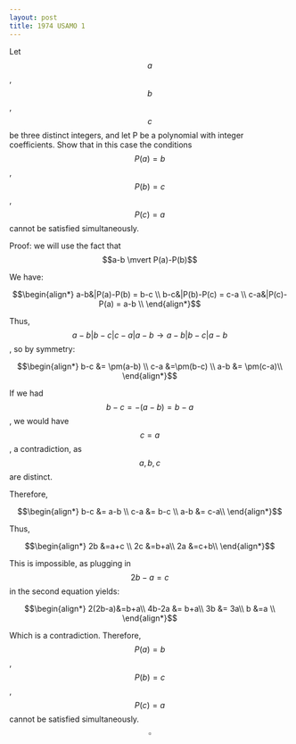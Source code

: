 ```yaml
---
layout: post
title: 1974 USAMO 1
---
```

Let $$a$$, $$b$$, $$c$$ be three distinct integers, and let P be a polynomial with integer
coefficients. Show that in this case the conditions $$P(a) = b$$, $$P(b) = c$$, $$P(c) = a$$ cannot be satisfied simultaneously.

Proof: we will use the fact that $$a-b \mvert P(a)-P(b)$$

We have:

$$\begin{align*}
a-b&|P(a)-P(b) = b-c \\
b-c&|P(b)-P(c) = c-a \\
c-a&|P(c)-P(a) = a-b \\
\end{align*}$$


Thus, $$a-b|b-c|c-a|a-b \rightarrow a-b|b-c|a-b$$,
so by symmetry:

$$\begin{align*}
b-c  &= \pm(a-b) \\
c-a &=\pm(b-c) \\
a-b &= \pm(c-a)\\
\end{align*}$$

If we had $$b-c=-(a-b)=b-a$$, we would have $$c=a$$, a contradiction, as $$a,b,c$$ are distinct.

Therefore,

$$\begin{align*}
b-c  &= a-b \\
c-a &= b-c \\
a-b &= c-a\\
\end{align*}$$

Thus,

$$\begin{align*}
2b &=a+c \\
2c &=b+a\\
2a &=c+b\\
\end{align*}$$


This is impossible, as plugging in $$2b-a=c$$ in the second equation yields:

$$\begin{align*}
2(2b-a)&=b+a\\
4b-2a &= b+a\\
3b &= 3a\\
b &=a \\
\end{align*}$$

Which is a contradiction. Therefore,  $$P(a) = b$$, $$P(b) = c$$, $$P(c) = a$$ cannot be satisfied simultaneously. $$\square$$
